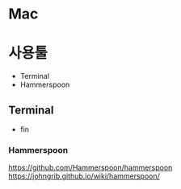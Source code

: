Mac
===

# 사용툴
- Terminal
- Hammerspoon

## Terminal
- fin

### Hammerspoon
https://github.com/Hammerspoon/hammerspoon
https://johngrib.github.io/wiki/hammerspoon/

